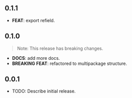 ## 0.1.1

 - **FEAT**: export refield.

## 0.1.0

> Note: This release has breaking changes.

 - **DOCS**: add more docs.
 - **BREAKING** **FEAT**: refactored to multipackage structure.

## 0.0.1

* TODO: Describe initial release.
